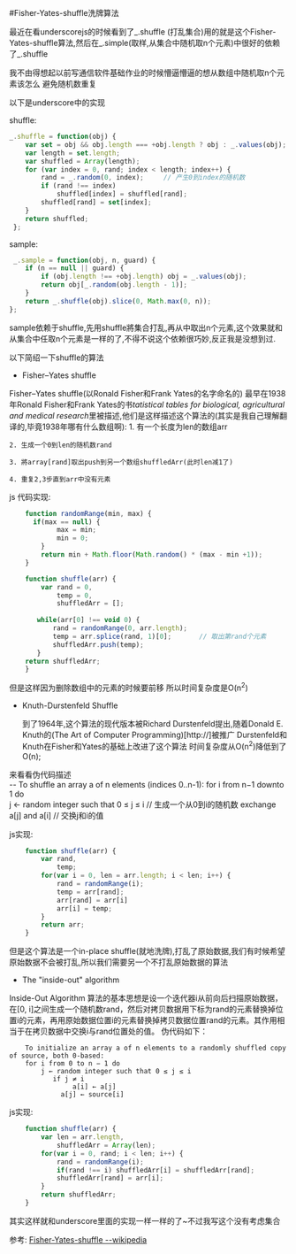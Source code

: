#Fisher-Yates-shuffle洗牌算法

最近在看underscorejs的时候看到了_.shuffle (打乱集合)用的就是这个Fisher-Yates-shuffle算法,然后在_.simple(取样,从集合中随机取n个元素)中很好的依赖了_.shuffle

我不由得想起以前写通信软件基础作业的时候懵逼懵逼的想从数组中随机取n个元素该怎么
避免随机数重复

以下是underscore中的实现

shuffle: 
​    
```javascript
_.shuffle = function(obj) {
    var set = obj && obj.length === +obj.length ? obj : _.values(obj);
    var length = set.length;
    var shuffled = Array(length);
    for (var index = 0, rand; index < length; index++) {
        rand = _.random(0, index);     // 产生0到index的随机数
        if (rand !== index) 
            shuffled[index] = shuffled[rand];
        shuffled[rand] = set[index];
    }
    return shuffled;
 };
```


 sample:

```javascript
 _.sample = function(obj, n, guard) {
    if (n == null || guard) {
        if (obj.length !== +obj.length) obj = _.values(obj);
        return obj[_.random(obj.length - 1)];
    }
    return _.shuffle(obj).slice(0, Math.max(0, n));
};
```

sample依赖于shuffle,先用shuffle將集合打乱,再从中取出n个元素,这个效果就和从集合中任取n个元素是一样的了,不得不说这个依赖很巧妙,反正我是没想到过.

以下简绍一下shuffle的算法

 + Fisher–Yates shuffle

 Fisher–Yates shuffle(以Ronald Fisher和Frank Yates的名字命名的) 最早在1938年Ronald Fisher和Frank Yates的书*tatistical tables for biological, agricultural and medical research*里被描述,他们是这样描述这个算法的(其实是我自己理解翻译的,毕竟1938年哪有什么数组啊):
    1. 有一个长度为len的数组arr

    2. 生成一个0到len的随机数rand

    3. 將array[rand]取出push到另一个数组shuffledArr(此时len减1了)

    4. 重复2,3步直到arr中没有元素

 js 代码实现:

```javascript
    function randomRange(min, max) {
  	  if(max == null) {
            max = min;
	    	min = 0;
        }
        return min + Math.floor(Math.random() * (max - min +1));
    }

    function shuffle(arr) {
        var rand = 0,
            temp = 0,
            shuffledArr = [];
        
       while(arr[0] !== void 0) {
           rand = randomRange(0, arr.length);
           temp = arr.splice(rand, 1)[0];       // 取出第rand个元素
           shuffledArr.push(temp);
       }
    return shuffledArr;
    }
```

 但是这样因为删除数组中的元素的时候要前移
所以时间复杂度是O(n<sup>2</sup>)

  + Knuth-Durstenfeld Shuffle

     到了1964年,这个算法的现代版本被Richard Durstenfeld提出,随着Donald E. Knuth的(The Art of Computer Programming)[http://]被推广
     Durstenfeld和Knuth在Fisher和Yates的基础上改进了这个算法
     时间复杂度从O(n<sup>2</sup>)降低到了O(n);

 来看看伪代码描述
​    
        -- To shuffle an array a of n elements (indices 0..n-1):
            for i from n−1 downto 1 do					
    	        j ← random integer such that 0 ≤ j ≤ i 		// 生成一个从0到i的随机数
     	       exchange a[j] and a[i] 						// 交换j和i的值

 js实现:
​	
```javascript
    function shuffle(arr) {
        var rand,
            temp;	
        for(var i = 0, len = arr.length; i < len; i++) {
            rand = randomRange(i);
            temp = arr[rand];
            arr[rand] = arr[i]
            arr[i] = temp;
        }
        return arr;
    }
```

 但是这个算法是一个in-place shuffle(就地洗牌),打乱了原始数据,我们有时候希望原始数据不会被打乱,所以我们需要另一个不打乱原始数据的算法

 + The "inside-out" algorithm

 Inside-Out Algorithm 算法的基本思想是设一个迭代器i从前向后扫描原始数据，在[0, i]之间生成一个随机数rand，然后对拷贝数据用下标为rand的元素替换掉位置i的元素，再用原始数据位置i的元素替换掉拷贝数据位置rand的元素。其作用相当于在拷贝数据中交换i与rand位置处的值。 伪代码如下：

        To initialize an array a of n elements to a randomly shuffled copy of source, both 0-based:
  		for i from 0 to n − 1 do
      	    j ← random integer such that 0 ≤ j ≤ i
      	       if j ≠ i
                    a[i] ← a[j]
                 a[j] ← source[i]

 js实现:
​    
```javascript
    function shuffle(arr) {
        var len = arr.length,
            shuffledArr = Array(len);
        for(var i = 0, rand; i < len; i++) {
            rand = randomRange(i);
            if(rand !== i) shuffledArr[i] = shuffledArr[rand];
            shuffledArr[rand] = arr[i];
        }
        return shuffledArr;
    }
```
 其实这样就和underscore里面的实现一样一样的了~不过我写这个没有考虑集合

参考: [Fisher-Yates-shuffle --wikipedia](http://en.wikipedia.org/wiki/Fisher-Yates_shuffle)